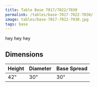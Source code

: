 ```yaml
---
title: Table Base 7017/7022/7030
permalink: /tables/base-7017-7022-7030/
image: tables/base-7017-7022-7030.jpg
tags: base
---
```


hey hey hey


## Dimensions

Height | Diameter | Base Spread
-------|----------|------------
42"    | 30"      | 30"